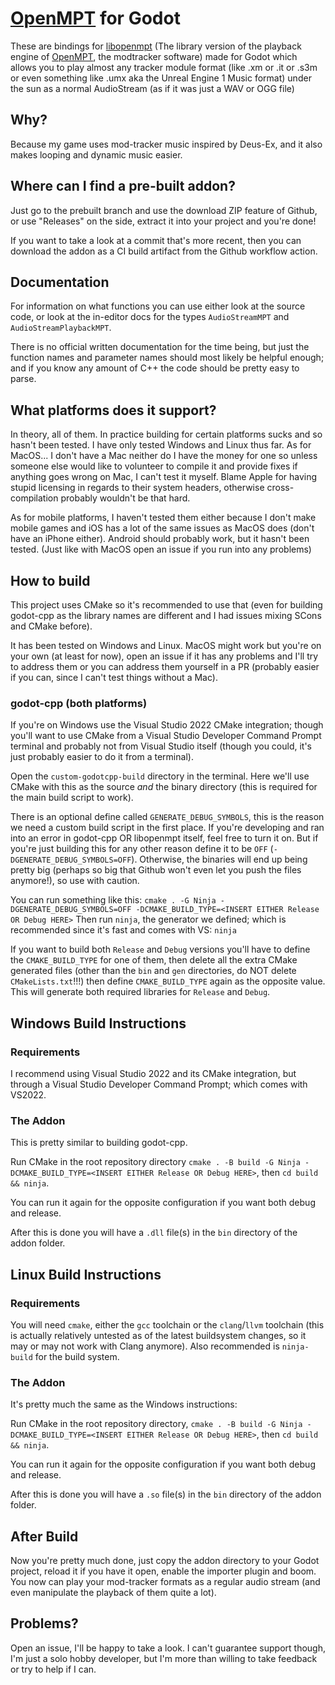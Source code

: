 # [OpenMPT](https://openmpt.org) for Godot

These are bindings for [libopenmpt](https://github.com/OpenMPT/openmpt/tree/master/libopenmpt) (The library version of the playback engine of [OpenMPT](https://openmpt.org), the modtracker software) made for Godot which allows you to play almost any tracker module format (like .xm or .it or .s3m or even something like .umx aka the Unreal Engine 1 Music format) under the sun as a normal AudioStream (as if it was just a WAV or OGG file)

## Why?

Because my game uses mod-tracker music inspired by Deus-Ex, and it also makes looping and dynamic music easier.

## Where can I find a pre-built addon?

Just go to the prebuilt branch and use the download ZIP feature of Github, or use "Releases" on the side, extract it into your project and you're done!

If you want to take a look at a commit that's more recent, then you can download the addon as a CI build artifact from the Github workflow action.

## Documentation

For information on what functions you can use either look at the source code, or look at the in-editor docs for the types `AudioStreamMPT` and `AudioStreamPlaybackMPT`.

There is no official written documentation for the time being, but just the function names and parameter names should most likely be helpful enough; and if you know any amount of C++ the code should be pretty easy to parse.

## What platforms does it support?

In theory, all of them. In practice building for certain platforms sucks and so hasn't been tested. I have only tested Windows and Linux thus far. As for MacOS... I don't have a Mac neither do I have the money for one so unless someone else would like to volunteer to compile it and provide fixes if anything goes wrong on Mac, I can't test it myself. Blame Apple for having stupid licensing in regards to their system headers, otherwise cross-compilation probably wouldn't be that hard.

As for mobile platforms, I haven't tested them either because I don't make mobile games and iOS has a lot of the same issues as MacOS does (don't have an iPhone either). Android should probably work, but it hasn't been tested. (Just like with MacOS open an issue if you run into any problems)

## How to build

This project uses CMake so it's recommended to use that (even for building godot-cpp as the library names are different and I had issues mixing SCons and CMake before).

It has been tested on Windows and Linux. MacOS might work but you're on your own (at least for now), open an issue if it has any problems and I'll try to address them or you can address them yourself in a PR (probably easier if you can, since I can't test things without a Mac).

### godot-cpp (both platforms)

If you're on Windows use the Visual Studio 2022 CMake integration; though you'll want to use CMake from a Visual Studio Developer Command Prompt terminal and probably not from Visual Studio itself (though you could, it's just probably easier to do it from a terminal).

Open the `custom-godotcpp-build` directory in the terminal. Here we'll use CMake with this as the source *and* the binary directory (this is required for the main build script to work).

There is an optional define called `GENERATE_DEBUG_SYMBOLS`, this is the reason we need a custom build script in the first place.
If you're developing and ran into an error in godot-cpp OR libopenmpt itself, feel free to turn it on. But if you're just building this for any other reason define it to be `OFF` (`-DGENERATE_DEBUG_SYMBOLS=OFF`).
Otherwise, the binaries will end up being pretty big (perhaps so big that Github won't even let you push the files anymore!), so use with caution.

You can run something like this: ``cmake . -G Ninja -DGENERATE_DEBUG_SYMBOLS=OFF -DCMAKE_BUILD_TYPE=<INSERT EITHER Release OR Debug HERE>``
Then run `ninja`, the generator we defined; which is recommended since it's fast and comes with VS:
``ninja``

If you want to build both `Release` and `Debug` versions you'll have to define the `CMAKE_BUILD_TYPE` for one of them, then delete all the extra CMake generated files (other than the `bin` and `gen` directories, do NOT delete `CMakeLists.txt`!!!)
then define `CMAKE_BUILD_TYPE` again as the opposite value. This will generate both required libraries for `Release` and `Debug`.

## Windows Build Instructions

### Requirements

I recommend using Visual Studio 2022 and its CMake integration, but through a Visual Studio Developer Command Prompt; which comes with VS2022.

### The Addon

This is pretty similar to building godot-cpp.

Run CMake in the root repository directory `cmake . -B build -G Ninja -DCMAKE_BUILD_TYPE=<INSERT EITHER Release OR Debug HERE>`,
then `cd build && ninja`.

You can run it again for the opposite configuration if you want both debug and release.

After this is done you will have a `.dll` file(s) in the `bin` directory of the addon folder.

## Linux Build Instructions

### Requirements

You will need `cmake`, either the `gcc` toolchain or the `clang`/`llvm` toolchain (this is actually relatively untested as of the latest buildsystem changes, so it may or may not work with Clang anymore).
Also recommended is `ninja-build` for the build system.

### The Addon

It's pretty much the same as the Windows instructions:

Run CMake in the root repository directory, `cmake . -B build -G Ninja -DCMAKE_BUILD_TYPE=<INSERT EITHER Release OR Debug HERE>`,
then `cd build && ninja`.

You can run it again for the opposite configuration if you want both debug and release.

After this is done you will have a `.so` file(s) in the `bin` directory of the addon folder.

## After Build

Now you're pretty much done, just copy the addon directory to your Godot project, reload it if you have it open, enable the importer plugin and boom.
You now can play your mod-tracker formats as a regular audio stream (and even manipulate the playback of them quite a lot).

## Problems?

Open an issue, I'll be happy to take a look. I can't guarantee support though, I'm just a solo hobby developer, but I'm more than willing to take feedback or try to help if I can.
